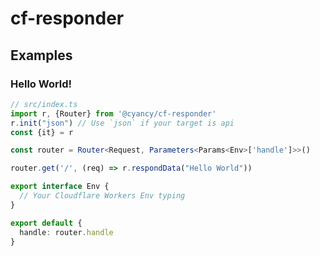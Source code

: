 # cf-responder

## Examples


### Hello World!

```typescript
// src/index.ts
import r, {Router} from '@cyancy/cf-responder'
r.init("json") // Use `json` if your target is api
const {it} = r

const router = Router<Request, Parameters<Params<Env>['handle']>>()

router.get('/', (req) => r.respondData("Hello World"))

export interface Env {
  // Your Cloudflare Workers Env typing
}

export default {
  handle: router.handle
}
```

###
